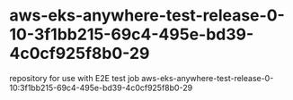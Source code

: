 # aws-eks-anywhere-test-release-0-10-3f1bb215-69c4-495e-bd39-4c0cf925f8b0-29
repository for use with E2E test job aws-eks-anywhere-test-release-0-10:3f1bb215-69c4-495e-bd39-4c0cf925f8b0-29
